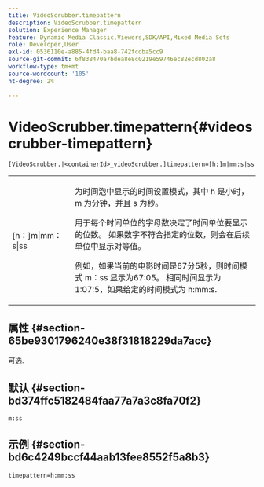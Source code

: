 ```yaml
---
title: VideoScrubber.timepattern
description: VideoScrubber.timepattern
solution: Experience Manager
feature: Dynamic Media Classic,Viewers,SDK/API,Mixed Media Sets
role: Developer,User
exl-id: 0536110e-a885-4fd4-baa8-742fcdba5cc9
source-git-commit: 6f838470a7bdea8e8c0219e59746ec82ecd802a8
workflow-type: tm+mt
source-wordcount: '105'
ht-degree: 2%

---
```


# VideoScrubber.timepattern{#videoscrubber-timepattern}

`[VideoScrubber.|<containerId>_videoScrubber.]timepattern=[h:]m|mm:s|ss`

<table id="table_D1D7BE09311B469983B52E34338FEAFE"> 
 <tbody> 
  <tr> 
   <td colname="col1"> <p> <span class="codeph"> [h：]m|mm：s|ss</span> </p> </td> 
   <td colname="col2"> <p> 为时间泡中显示的时间设置模式，其中 <span class="codeph"> h</span> 是小时， <span class="codeph"> m</span> 为分钟，并且 <span class="codeph"> s</span> 为秒。 </p> <p>用于每个时间单位的字母数决定了时间单位要显示的位数。 如果数字不符合指定的位数，则会在后续单位中显示对等值。 </p> <p>例如，如果当前的电影时间是67分5秒，则时间模式 <span class="codeph"> m：ss</span> 显示为67:05。 相同时间显示为1:07:5，如果给定的时间模式为 <span class="codeph"> h:mm:s</span>. </p> </td> 
  </tr> 
 </tbody> 
</table>

## 属性 {#section-65be9301796240e38f31818229da7acc}

可选.

## 默认 {#section-bd374ffc5182484faa77a7a3c8fa70f2}

`m:ss`

## 示例 {#section-bd6c4249bccf44aab13fee8552f5a8b3}

`timepattern=h:mm:ss`

